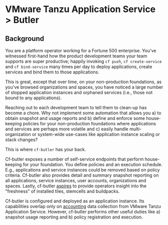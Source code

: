 # VMware Tanzu Application Service > Butler

## Background

You are a platform operator working for a Fortune 500 enterprise.  You've witnessed first-hand how the product development teams your team supports are super productive; happily invoking `cf push`, `cf create-service` and `cf bind-service` many times per day to deploy applications, create services and bind them to those applications.

This is great, except that over time, on your non-production foundations, as you've browsed organizations and spaces, you have noticed a large number of stopped application instances and orphaned services (i.e., those not bound to any applications).

Reaching out to each development team to tell them to clean-up has become a chore.  Why not implement some automation that allows you a) to obtain snapshot and usage reports and b) define and enforce some house-keeping policies for your non-production foundations where applications and services are perhaps more volatile and c) easily handle multi-organization or system-wide use-cases like application instance scaling or stack changes?

This is where `cf-butler` has your back.

Cf-butler exposes a number of self-service endpoints that perform house-keeping for your foundation.  You define policies and an execution schedule.  E.g., applications and service instances could be removed based on policy criteria.  Cf-butler also provides detail and summary snapshot reporting on all applications, service instances, user accounts, organizations and spaces.  Lastly, cf-butler [aspires](https://github.com/cf-toolsuite/cf-butler/issues/62) to provide operators insight into the "freshness" of installed tiles, stemcells and buildpacks.

Cf-butler is configured and deployed as an application instance. Its capabilities overlap only on [accounting](https://docs.vmware.com/en/VMware-Tanzu-Application-Service/5.0/tas-for-vms/accounting-report.html) data collection from VMware Tanzu Application Service.  However, cf-butler performs other useful duties like a) snapshot usage reporting and b) policy registration and execution.